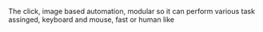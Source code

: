 The click, image based automation, modular so it can perform various task assinged, keyboard and mouse, fast or human like
